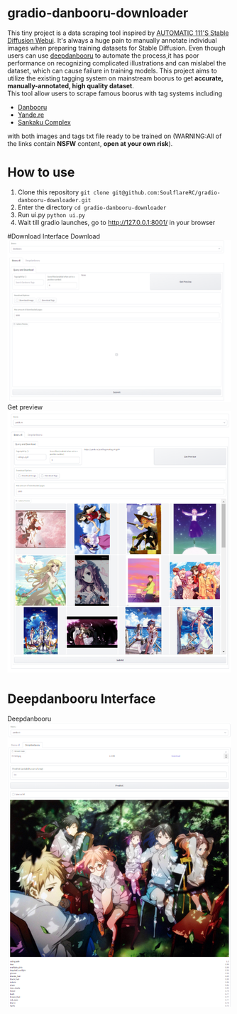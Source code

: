# gradio-danbooru-downloader

This tiny project is a data scraping tool inspired by [AUTOMATIC 111'S Stable Diffusion Webui](https://github.com/AUTOMATIC1111/stable-diffusion-webui/). 
It's always a huge pain to manually annotate individual images when preparing training datasets for Stable Diffusion. Even though users can use [deepdanbooru](https://github.com/KichangKim/DeepDanbooru/tree/master/deepdanbooru)
to automate the process,it has poor performance on recognizing complicated illustrations and can mislabel the dataset, which can cause failure in training models.
This project aims to utilize the existing tagging system on mainstream boorus to get **accurate, manually-annotated, high quality dataset**.  
This tool allow users to scrape famous boorus with tag systems including  
 - [Danbooru](https://danbooru.donmai.us)
 - [Yande.re](https://yande.re/post)
 - [Sankaku Complex](https://beta.sankakucomplex.com/)  
   
 with both images and tags txt file ready to be trained on (WARNING:All of the links contain **NSFW** content, **open at your own risk**).  
 # How to use  
 1. Clone this repository ```git clone git@github.com:SoulflareRC/gradio-danbooru-downloader.git```
 2. Enter the directory ```cd gradio-danbooru-downloader```
 3. Run ui.py ```python ui.py```
 4. Wait till gradio launches, go to http://127.0.0.1:8001/ in your browser

#Download Interface
Download  
![Download interface](assets/interface_dl.png)
Get preview  
![Download interface](assets/interface_preview.png)
# Deepdanbooru Interface
Deepdanbooru  
![Download interface](assets/dd_inference.png)
